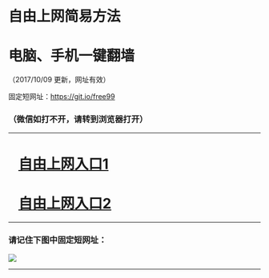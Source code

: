 ﻿# 自由上网简易方法

# 电脑、手机一键翻墙

（2017/10/09 更新，网址有效）

固定短网址：https://git.io/free99

### （微信如打不开，请转到浏览器打开）


***





# &nbsp;&nbsp; <a href="http://ft1920720571.fwq-tz-1001.info/fwqtz01.html?t=100900117493 " target="_blank">自由上网入口1</a>
# &nbsp;&nbsp; <a href="http://ft2196515861.fwq-tz-1002.info/fwqtz02.html?t=100900124301 " target="_blank">自由上网入口2</a>
***

### 请记住下图中固定短网址：

<img src="https://s3-us-west-2.amazonaws.com/fwq-1001/yjfq-20170905okok.png" /> 


***

